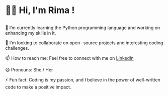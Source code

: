 # **👋🏻 Hi, I'm Rima !**
##
 🌱 I’m currently learning the Python programming language and working on enhancing my skills in it. 
 
 👯 I'm looking to collaborate on open- source projects and interesting coding challenges.

 📫 How to reach me: Feel free to connect with me on [LinkedIn](https://www.linkedin.com/in/rima-bohamdan-1a9998251)
 
 😄 Pronouns: She / Her
 
 ⚡ Fun fact: Coding is my passion, and I believe in the power of well-written code to make a positive impact.

